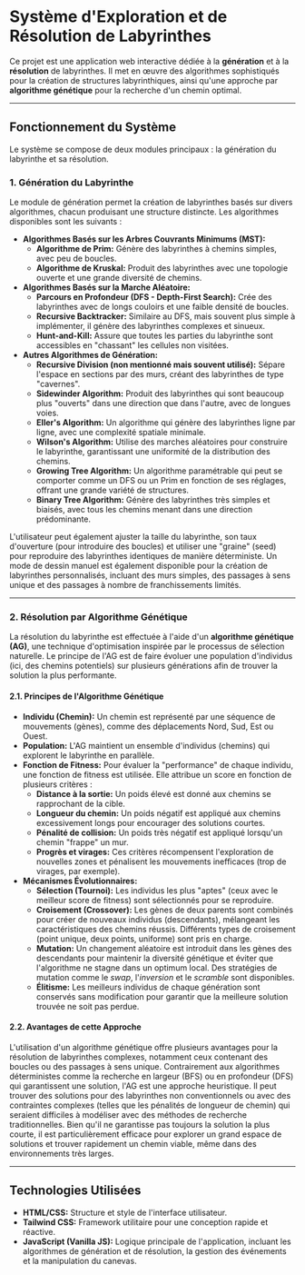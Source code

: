 # Système d'Exploration et de Résolution de Labyrinthes

Ce projet est une application web interactive dédiée à la **génération** et à la **résolution** de labyrinthes. Il met en œuvre des algorithmes sophistiqués pour la création de structures labyrinthiques, ainsi qu'une approche par **algorithme génétique** pour la recherche d'un chemin optimal.

---

## Fonctionnement du Système

Le système se compose de deux modules principaux : la génération du labyrinthe et sa résolution.

### 1. Génération du Labyrinthe

Le module de génération permet la création de labyrinthes basés sur divers algorithmes, chacun produisant une structure distincte. Les algorithmes disponibles sont les suivants :

-   **Algorithmes Basés sur les Arbres Couvrants Minimums (MST):**
    -   **Algorithme de Prim:** Génère des labyrinthes à chemins simples, avec peu de boucles.
    -   **Algorithme de Kruskal:** Produit des labyrinthes avec une topologie ouverte et une grande diversité de chemins.
-   **Algorithmes Basés sur la Marche Aléatoire:**
    -   **Parcours en Profondeur (DFS - Depth-First Search):** Crée des labyrinthes avec de longs couloirs et une faible densité de boucles.
    -   **Recursive Backtracker:** Similaire au DFS, mais souvent plus simple à implémenter, il génère des labyrinthes complexes et sinueux.
    -   **Hunt-and-Kill:** Assure que toutes les parties du labyrinthe sont accessibles en "chassant" les cellules non visitées.
-   **Autres Algorithmes de Génération:**
    -   **Recursive Division (non mentionné mais souvent utilisé):** Sépare l'espace en sections par des murs, créant des labyrinthes de type "cavernes".
    -   **Sidewinder Algorithm:** Produit des labyrinthes qui sont beaucoup plus "ouverts" dans une direction que dans l'autre, avec de longues voies.
    -   **Eller's Algorithm:** Un algorithme qui génère des labyrinthes ligne par ligne, avec une complexité spatiale minimale.
    -   **Wilson's Algorithm:** Utilise des marches aléatoires pour construire le labyrinthe, garantissant une uniformité de la distribution des chemins.
    -   **Growing Tree Algorithm:** Un algorithme paramétrable qui peut se comporter comme un DFS ou un Prim en fonction de ses réglages, offrant une grande variété de structures.
    -   **Binary Tree Algorithm:** Génère des labyrinthes très simples et biaisés, avec tous les chemins menant dans une direction prédominante.

L'utilisateur peut également ajuster la taille du labyrinthe, son taux d'ouverture (pour introduire des boucles) et utiliser une "graine" (seed) pour reproduire des labyrinthes identiques de manière déterministe. Un mode de dessin manuel est également disponible pour la création de labyrinthes personnalisés, incluant des murs simples, des passages à sens unique et des passages à nombre de franchissements limités.

---

### 2. Résolution par Algorithme Génétique

La résolution du labyrinthe est effectuée à l'aide d'un **algorithme génétique (AG)**, une technique d'optimisation inspirée par le processus de sélection naturelle. Le principe de l'AG est de faire évoluer une population d'individus (ici, des chemins potentiels) sur plusieurs générations afin de trouver la solution la plus performante.

#### 2.1. Principes de l'Algorithme Génétique

-   **Individu (Chemin):** Un chemin est représenté par une séquence de mouvements (gènes), comme des déplacements Nord, Sud, Est ou Ouest.
-   **Population:** L'AG maintient un ensemble d'individus (chemins) qui explorent le labyrinthe en parallèle.
-   **Fonction de Fitness:** Pour évaluer la "performance" de chaque individu, une fonction de fitness est utilisée. Elle attribue un score en fonction de plusieurs critères :
    -   **Distance à la sortie:** Un poids élevé est donné aux chemins se rapprochant de la cible.
    -   **Longueur du chemin:** Un poids négatif est appliqué aux chemins excessivement longs pour encourager des solutions courtes.
    -   **Pénalité de collision:** Un poids très négatif est appliqué lorsqu'un chemin "frappe" un mur.
    -   **Progrès et virages:** Ces critères récompensent l'exploration de nouvelles zones et pénalisent les mouvements inefficaces (trop de virages, par exemple).
-   **Mécanismes Évolutionnaires:**
    -   **Sélection (Tournoi):** Les individus les plus "aptes" (ceux avec le meilleur score de fitness) sont sélectionnés pour se reproduire.
    -   **Croisement (Crossover):** Les gènes de deux parents sont combinés pour créer de nouveaux individus (descendants), mélangeant les caractéristiques des chemins réussis. Différents types de croisement (point unique, deux points, uniforme) sont pris en charge.
    -   **Mutation:** Un changement aléatoire est introduit dans les gènes des descendants pour maintenir la diversité génétique et éviter que l'algorithme ne stagne dans un optimum local. Des stratégies de mutation comme le *swap*, l'*inversion* et le *scramble* sont disponibles.
    -   **Élitisme:** Les meilleurs individus de chaque génération sont conservés sans modification pour garantir que la meilleure solution trouvée ne soit pas perdue.

#### 2.2. Avantages de cette Approche

L'utilisation d'un algorithme génétique offre plusieurs avantages pour la résolution de labyrinthes complexes, notamment ceux contenant des boucles ou des passages à sens unique. Contrairement aux algorithmes déterministes comme la recherche en largeur (BFS) ou en profondeur (DFS) qui garantissent une solution, l'AG est une approche heuristique. Il peut trouver des solutions pour des labyrinthes non conventionnels ou avec des contraintes complexes (telles que les pénalités de longueur de chemin) qui seraient difficiles à modéliser avec des méthodes de recherche traditionnelles. Bien qu'il ne garantisse pas toujours la solution la plus courte, il est particulièrement efficace pour explorer un grand espace de solutions et trouver rapidement un chemin viable, même dans des environnements très larges.

---

## Technologies Utilisées

-   **HTML/CSS:** Structure et style de l'interface utilisateur.
-   **Tailwind CSS:** Framework utilitaire pour une conception rapide et réactive.
-   **JavaScript (Vanilla JS):** Logique principale de l'application, incluant les algorithmes de génération et de résolution, la gestion des événements et la manipulation du canevas.
